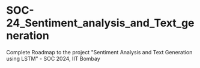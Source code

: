 # SOC-24_Sentiment_analysis_and_Text_generation
Complete Roadmap to the project "Sentiment Analysis and Text Generation using LSTM" - SOC 2024, IIT Bombay
